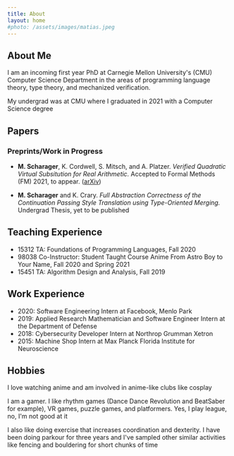 ```yaml
---
title: About
layout: home
#photo: /assets/images/matias.jpeg
---
```


About Me
--------

I am an incoming first year PhD at Carnegie Mellon University's (CMU) Computer Science Department in the areas of programming language theory, type theory, and mechanized verification.

My undergrad was at CMU where I graduated in 2021 with a Computer Science degree

Papers
------
### Preprints/Work in Progress

- **M. Scharager**, K. Cordwell, S. Mitsch, and A. Platzer. _Verified Quadratic Virtual Subsitution for Real Arithmetic._ Accepted to Formal Methods (FM) 2021, to appear. ([arXiv](https://arxiv.org/pdf/2105.14183.pdf))

- **M. Scharager** and K. Crary. _Full Abstraction Correctness of the Continuation Passing Style Translation using Type-Oriented Merging._ Undergrad Thesis, yet to be published

Teaching Experience
-------------------
- 15312 TA: Foundations of Programming Languages, Fall 2020
- 98038 Co-Instructor: Student Taught Course Anime From Astro Boy to Your Name, Fall 2020 and Spring 2021
- 15451 TA: Algorithm Design and Analysis, Fall 2019

Work Experience
---------------

- 2020: Software Engineering Intern at Facebook, Menlo Park
- 2019: Applied Research Mathematician and Software Engineer Intern at the Department of Defense
- 2018: Cybersecurity Developer Intern at Northrop Grumman Xetron
- 2015: Machine Shop Intern at Max Planck Florida Institute for Neuroscience

Hobbies
-------
I love watching anime and am involved in anime-like clubs like cosplay

I am a gamer. I like rhythm games (Dance Dance Revolution and BeatSaber for example), VR games, puzzle games, and platformers. Yes, I play league, no, I'm not good at it

I also like doing exercise that increases coordination and dexterity. I have been doing parkour for three years and I've sampled other similar activities like fencing and bouldering for short chunks of time